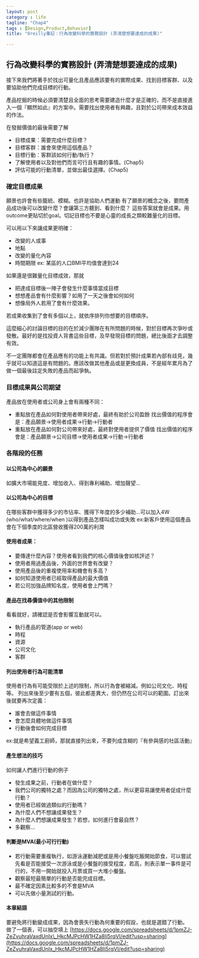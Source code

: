 ```yaml
---
layout: post
category : life 
tagline: "Chap4"
tags : [Design,Product,Behavior]
title: "Oreilly筆記：行為改變科學的實務設計 (弄清楚想要達成的成果)"

---
```


## 行為改變科學的實務設計 (弄清楚想要達成的成果)

接下來我們將著手於找出可量化且產品應該要有的實際成果、找到目標客群、以及要協助他們完成目標的行動。

產品挖掘的時候必須要清楚且全面的思考需要建造什麼才是正確的，而不是直接進入一個『顯然如此』的方案中。需要找出使用者有興趣，且對於公司帶來成本效益的作法。

在發掘價值的最後需要了解
- 目標成果：需要完成什麼目標？
- 目標客群：誰會來使用這個產品？
- 目標行動：客群該如何行動/執行？
- 了解使用者以及對他們而言可行且有趣的事情。(Chap5)
- 評估可能的行動清單，並做出最佳選擇。(Chap5)

### 確定目標成果
願景也許會有些籠統、模糊。也許是協助人們運動
有了願景的概念之後，要問產品成功後可以改變什麼？會讓第三方聽到、看到什麼？
這些答案就會是成果。用outcome更貼切於goal。切記目標也不要是心靈的成長之類較難量化的目標。

可以用以下來讓成果更明確：
- 改變的人或事
- 地點
- 改變的量化內容
- 時間期限
ex: 某區的人口BMI平均值會達到24

如果還是很難量化目標成效，那就
- 把達成目標後一陣子會發生什麼事情當成目標
- 想想產品會有什麼影響？如用了一天之後會如何如何
- 想像局外人若用了會有什麼效果。

若成果收集到了會有多個以上，就依序排列你想要的目標順序。

這麼細心的討論目標的目的在於減少團隊在有所問題的時候，對於目標再次爭吵或發散。最好的是找投資人背書這些目標，及早發現目標的問題，總比後面才去調整有效。

不一定團隊都會在產品應有的功能上有共識。但若對於預計成果若內部有歧見，幾乎就可以知道這是有問題的。應該改做其他產品或是更換成員，不是經年累月為了做一個最後註定失敗的產品而起爭執。

### 目標成果與公司期望
產品放在使用者或公司身上會有兩種不同：
- 重點放在產品如何對使用者帶來好處，最終有助於公司盈餘
	找出價值的程序會是：產品願景-\>使用者成果-\>行動-\>行動者
- 重點放在產品如何對公司帶來好處，最終對使用者提供了價值
	找出價值的程序會是：產品願景-\>公司目標-\>使用者成果-\>行動-\>行動者

### 各階段的任務  

#### 以公司為中心的願景
如擴大市場能見度、增加收入、得到專利補助、增加聲望...

#### 以公司為中心的目標
在哪些客群中獲得多少的市佔率、獲得下年度的多少補助...可以加入4W (who/what/where/when )以得到產品怎樣叫成功或失敗
ex:新客戶使用這個產品會在下個季度的北區營收獲得200萬的利潤

#### 使用者成果：
- 要傳達什麼內容？使用者看到我們的核心價值後會如核評述？
- 使用者用過產品後，外面的世界會有改變？
- 使用產品後的重複使用率和機會有多高？
- 如何知道使用者已經取得產品的最大價值
- 若公司加強品牌知名度，使用者會上門嗎？

#### 產品在找尋價值中的其他限制
看看就好，請確認是否會影響互動就可以。
- 執行產品的管道(app or web)
- 時程
- 資源
- 公司文化
- 客群

#### 列出使用者行為可能清單
使用者行為有可能受限於上述的限制，所以行為會被縮減。例如公司文化、時程等。
列出來後至少要有五個，彼此都差異大，但仍然在公司可以的範圍。訂出來後就要再次定義：
- 誰會去做這件事情
- 會怎麼具體地做這件事情
- 行動後會如何完成目標

ex:就是希望義工廚師，那就直接列出來，不要列成含糊的『有參與感的社區活動』

#### 產生想法的技巧
如何讓人們進行行動的例子
- 發生成果之前，行動者在做什麼？
- 我們公司的獨特之處？而因為公司的獨特之處，所以更容易讓使用者促成什麼行動？
- 使用者已經做過類似的行動嗎？
- 為什麼人們不想讓成果發生？
- 為什麼人們想讓成果發生？若想，如何進行會最自然？
- 多觀察...

#### 判斷是MVA(最小可行行動)
- 若行動需要重複執行，如游泳運動減肥或是用小餐盤吃飯開始節食，可以嘗試先看是否能接受一次游泳或是小餐盤的接受程度，若高，則表示單一事件是可行的，不用一開始就投入月票或買一大堆小餐盤。
- 觀察最短最簡單的行動是否能完成目標。
- 最不確定因素比較多的不會是MVA
- 可以先做小量測試的行動。


#### 本章結語
要避免將行動變成成果，因為會喪失行動為何重要的假設，也就是選錯了行動。
做了一個表，可以抽空填上
[https://docs.google.com/spreadsheets/d/1pmZJ-ZeZvuhraVaxdUnIx\_HkcMJPcHW1HZa8Ii5rqVI/edit?usp=sharing](https://docs.google.com/spreadsheets/d/1pmZJ-ZeZvuhraVaxdUnIx_HkcMJPcHW1HZa8Ii5rqVI/edit?usp=sharing)